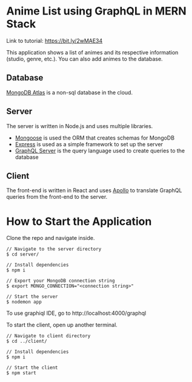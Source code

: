 # Anime List using GraphQL in MERN Stack
Link to tutorial: https://bit.ly/2wMAE34

This application shows a list of animes and its respective information (studio, genre, etc.). You can also add animes to the database.

 ## Database
 [MongoDB Atlas](https://www.mongodb.com/cloud/atlas) is a non-sql database in the cloud.
 
 ## Server
 The server is written in Node.js and uses multiple libraries. 
 * [Mongoose](https://mongoosejs.com/) is used the ORM that creates schemas for MongoDB
 * [Express](https://expressjs.com/) is used as a simple framework to set up the server
 * [GraphQL Server](https://graphql.org/) is the query language used to create queries to the database
 
 ## Client
 
 The front-end is written in React and uses [Apollo](https://www.apollographql.com/) to translate GraphQL queries from the front-end to the server.
 
 # How to Start the Application
 Clone the repo and navigate inside. 
 ```$xslt
// Navigate to the server directory
$ cd server/

// Install dependencies
$ npm i

// Export your MongoDB connection string
$ export MONGO_CONNECTION="<connection string>"

// Start the server
$ nodemon app
```

To use graphiql IDE, go to http://localhost:4000/graphql

To start the client, open up another terminal.
```
// Navigate to client directory
$ cd ../client/

// Install dependencies
$ npm i

// Start the client
$ npm start
```

